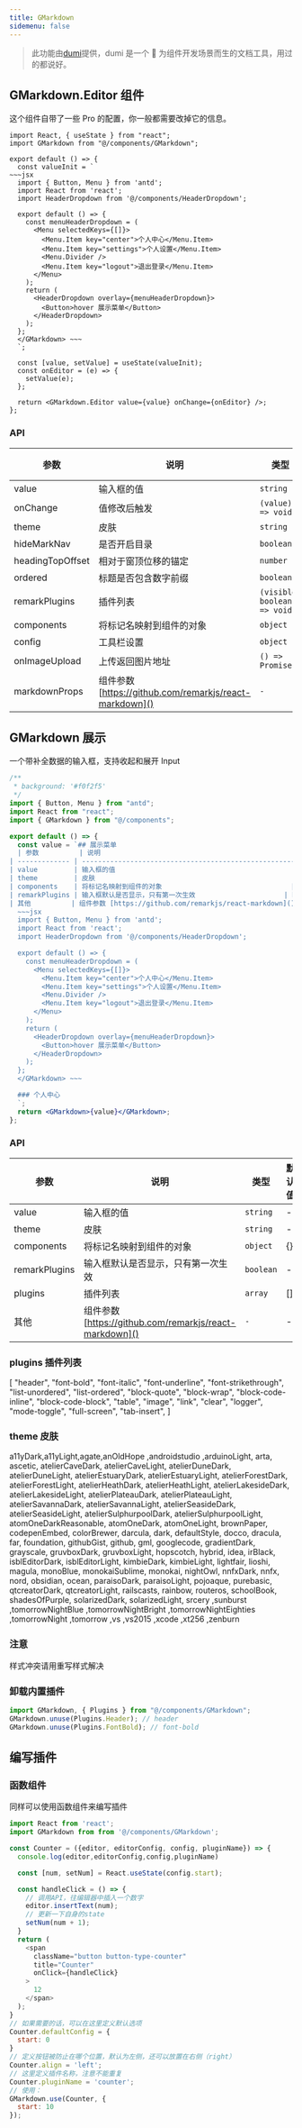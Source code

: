 ```yaml
---
title: GMarkdown
sidemenu: false
---
```


> 此功能由[dumi](https://d.umijs.org/zh-CN/guide/advanced#umi-%E9%A1%B9%E7%9B%AE%E9%9B%86%E6%88%90%E6%A8%A1%E5%BC%8F)提供，dumi 是一个 📖 为组件开发场景而生的文档工具，用过的都说好。

## GMarkdown.Editor 组件

这个组件自带了一些 Pro 的配置，你一般都需要改掉它的信息。

```tsx
import React, { useState } from "react";
import GMarkdown from "@/components/GMarkdown";

export default () => {
  const valueInit = `
~~~jsx
  import { Button, Menu } from 'antd';
  import React from 'react';
  import HeaderDropdown from '@/components/HeaderDropdown';

  export default () => {
    const menuHeaderDropdown = (
      <Menu selectedKeys={[]}>
        <Menu.Item key="center">个人中心</Menu.Item>
        <Menu.Item key="settings">个人设置</Menu.Item>
        <Menu.Divider />
        <Menu.Item key="logout">退出登录</Menu.Item>
      </Menu>
    );
    return (
      <HeaderDropdown overlay={menuHeaderDropdown}>
        <Button>hover 展示菜单</Button>
      </HeaderDropdown>
    );
  };
  </GMarkdown> ~~~
  `;

  const [value, setValue] = useState(valueInit);
  const onEditor = (e) => {
    setValue(e);
  };

  return <GMarkdown.Editor value={value} onChange={onEditor} />;
};
```

### API

| 参数             | 说明                                                    | 类型                         | 默认值 |
| ---------------- | ------------------------------------------------------- | ---------------------------- | ------ |
| value            | 输入框的值                                              | `string`                     | -      |
| onChange         | 值修改后触发                                            | `(value) => void`            | -      |
| theme            | 皮肤                                                    | `string`                     | -      |
| hideMarkNav      | 是否开启目录                                            | `boolean`                    | false  |
| headingTopOffset | 相对于窗顶位移的锚定                                    | `number`                     | 0      |
| ordered          | 标题是否包含数字前缀                                    | `boolean`                    | true   |
| remarkPlugins    | 插件列表                                                | `(visible: boolean) => void` | -      |
| components       | 将标记名映射到组件的对象                                | `object`                     | {}     |
| config           | 工具栏设置                                              | `object`                     | {}     |
| onImageUpload    | 上传返回图片地址                                        | `() => Promise`              | -      |
| markdownProps    | 组件参数 [https://github.com/remarkjs/react-markdown]() | `-`                          | -      |

## GMarkdown 展示

一个带补全数据的输入框，支持收起和展开 Input

```jsx
/**
 * background: '#f0f2f5'
 */
import { Button, Menu } from "antd";
import React from "react";
import { GMarkdown } from "@/components";

export default () => {
  const value = `## 展示菜单
  | 参数          | 说明                                                    | 类型      | 默认值 |
| ------------- | ------------------------------------------------------- | --------- | ------ |
| value         | 输入框的值                                              | string  | -      |
| theme         | 皮肤                                                    | string  | -      |
| components    | 将标记名映射到组件的对象                                | object  | {}     |
| remarkPlugins | 输入框默认是否显示，只有第一次生效                      | boolean | -      |
| 其他          | 组件参数 [https://github.com/remarkjs/react-markdown]() | -       | -      |
  ~~~jsx
  import { Button, Menu } from 'antd';
  import React from 'react';
  import HeaderDropdown from '@/components/HeaderDropdown';

  export default () => {
    const menuHeaderDropdown = (
      <Menu selectedKeys={[]}>
        <Menu.Item key="center">个人中心</Menu.Item>
        <Menu.Item key="settings">个人设置</Menu.Item>
        <Menu.Divider />
        <Menu.Item key="logout">退出登录</Menu.Item>
      </Menu>
    );
    return (
      <HeaderDropdown overlay={menuHeaderDropdown}>
        <Button>hover 展示菜单</Button>
      </HeaderDropdown>
    );
  };
  </GMarkdown> ~~~

  ### 个人中心
  `;
  return <GMarkdown>{value}</GMarkdown>;
};
```

### API

| 参数          | 说明                                                    | 类型      | 默认值 |
| ------------- | ------------------------------------------------------- | --------- | ------ |
| value         | 输入框的值                                              | `string`  | -      |
| theme         | 皮肤                                                    | `string`  | -      |
| components    | 将标记名映射到组件的对象                                | `object`  | {}     |
| remarkPlugins | 输入框默认是否显示，只有第一次生效                      | `boolean` | -      |
| plugins        | 插件列表                                             |`array`   |  []
| 其他          | 组件参数 [https://github.com/remarkjs/react-markdown]() | `-`       | -      |


### plugins 插件列表
  [
    "header",
    "font-bold",
    "font-italic",
    "font-underline",
    "font-strikethrough",
    "list-unordered",
    "list-ordered",
    "block-quote",
    "block-wrap",
    "block-code-inline",
    "block-code-block",
    "table",
    "image",
    "link",
    "clear",
    "logger",
    "mode-toggle",
    "full-screen",
    "tab-insert",
  ]


### theme 皮肤

a11yDark,a11yLight,agate,anOldHope ,androidstudio ,arduinoLight, arta, ascetic, atelierCaveDark, atelierCaveLight, atelierDuneDark, atelierDuneLight, atelierEstuaryDark, atelierEstuaryLight, atelierForestDark, atelierForestLight, atelierHeathDark, atelierHeathLight, atelierLakesideDark, atelierLakesideLight, atelierPlateauDark, atelierPlateauLight, atelierSavannaDark, atelierSavannaLight, atelierSeasideDark, atelierSeasideLight, atelierSulphurpoolDark, atelierSulphurpoolLight, atomOneDarkReasonable, atomOneDark, atomOneLight, brownPaper, codepenEmbed, colorBrewer, darcula, dark, defaultStyle, docco, dracula, far, foundation, githubGist, github, gml, googlecode, gradientDark, grayscale, gruvboxDark, gruvboxLight, hopscotch, hybrid, idea, irBlack, isblEditorDark, isblEditorLight, kimbieDark, kimbieLight, lightfair, lioshi, magula, monoBlue, monokaiSublime, monokai, nightOwl, nnfxDark, nnfx, nord, obsidian, ocean, paraisoDark, paraisoLight, pojoaque, purebasic, qtcreatorDark, qtcreatorLight, railscasts, rainbow, routeros, schoolBook, shadesOfPurple, solarizedDark, solarizedLight, srcery ,sunburst ,tomorrowNightBlue ,tomorrowNightBright ,tomorrowNightEighties ,tomorrowNight ,tomorrow ,vs ,vs2015 ,xcode ,xt256 ,zenburn

### 注意

样式冲突请用重写样式解决

### 卸载内置插件

```js
import GMarkdown, { Plugins } from "@/components/GMarkdown";
GMarkdown.unuse(Plugins.Header); // header
GMarkdown.unuse(Plugins.FontBold); // font-bold
```

## 编写插件

### 函数组件

同样可以使用函数组件来编写插件

```js
import React from 'react';
import GMarkdown from from '@/components/GMarkdown';

const Counter = ({editor, editorConfig, config, pluginName}) => {
  console.log(editor,editorConfig,config,pluginName)

  const [num, setNum] = React.useState(config.start);

  const handleClick = () => {
    // 调用API，往编辑器中插入一个数字
    editor.insertText(num);
    // 更新一下自身的state
    setNum(num + 1);
  }
  return (
    <span
      className="button button-type-counter"
      title="Counter"
      onClick={handleClick}
    >
      12
    </span>
  );
}
// 如果需要的话，可以在这里定义默认选项
Counter.defaultConfig = {
  start: 0
}
// 定义按钮被防止在哪个位置，默认为左侧，还可以放置在右侧（right）
Counter.align = 'left';
// 这里定义插件名称，注意不能重复
Counter.pluginName = 'counter';
// 使用：
GMarkdown.use(Counter, {
  start: 10
});
```
